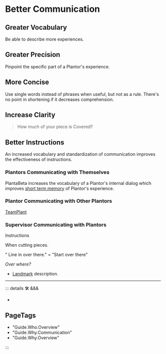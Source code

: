 
# <beta>Better Communication</beta>

## Greater Vocabulary

Be able to describe more experiences.

## Greater Precision

Pinpoint the specific part of a Plantor's experience.

## More Concise

Use single words instead of phrases when useful, but not as a rule. There's no point in shortening if it decreases comprehension.

## Increase Clarity
>
> How much of your piece is Covered?

## Better Instructions

An increased vocabulary and standardization of communication improves the effectiveness of instructions.

### Plantors Communicating with Themselves

PlantaBeta increases the vocabulary of a Plantor's internal dialog which improves [short term memory](/encyclopedia/Anima/Memory/ShortTermMemory) of Plantor's experience.

### Plantor Communicating with Other Plantors

[TeamPlant](/encyclopedia/Via/TeamPlant/Overview)

### Supervisor Communicating with Plantors

Instructions

When cutting pieces.

" Line in over there." = "Start over there"

*Over where?*

- [Landmark](/encyclopedia/Via/ViaGeometry/ViaPoint/Overview) description.

---

<!-- =================================================== -->
<!-- =================================================== -->
<!-- =================================================== -->
<!-- =================================================== -->
<!-- =================================================== -->
::: details 🛠 &&&

-

<h2>PageTags</h2>

- "Guide.Who.Overview"
- "Guide.Why.Communication"
- "Guide.Why.Overview"

:::
